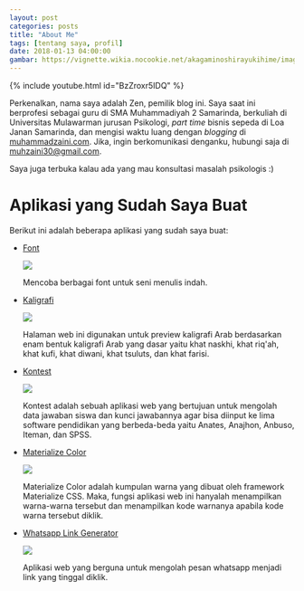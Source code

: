 ```yaml
---
layout: post
categories: posts
title: "About Me"
tags: [tentang saya, profil]
date: 2018-01-13 04:00:00
gambar: https://vignette.wikia.nocookie.net/akagaminoshirayukihime/images/d/da/Ep01snap4.png/revision/latest?cb=20160209160224
---
```


{% include youtube.html id="BzZroxr5IDQ" %}

Perkenalkan, nama saya adalah Zen, pemilik blog ini. Saya saat ini berprofesi sebagai guru di SMA Muhammadiyah 2 Samarinda, berkuliah di Universitas Mulawarman jurusan Psikologi, _part time_ bisnis sepeda di Loa Janan Samarinda, dan mengisi waktu luang dengan _blogging_ di [muhammadzaini.com](http://muhammadzaini.com). Jika, ingin berkomunikasi denganku, hubungi saja di [muhzaini30@gmail.com](mailto:muhzaini30@gmail.com).

Saya juga terbuka kalau ada yang mau konsultasi masalah psikologis :)

# Aplikasi yang Sudah Saya Buat

Berikut ini adalah beberapa aplikasi yang sudah saya buat:

- [Font](/font)

	![](https://s25.postimg.org/4vvgoyr3z/Screenshot_from_2018-02-02_14_44_14.png)

	Mencoba berbagai font untuk seni menulis indah.

- [Kaligrafi](/kaligrafi)

	![](https://s25.postimg.org/et6hi5w6n/Screenshot_from_2018-02-02_14_49_18.png)

	Halaman web ini digunakan untuk preview kaligrafi Arab berdasarkan enam bentuk kaligrafi Arab yang dasar yaitu khat naskhi, khat riq'ah, khat kufi, khat diwani, khat tsuluts, dan khat farisi.

- [Kontest](/kontest)

	![](https://s25.postimg.org/z1p9q3gdr/Screenshot_from_2018-02-02_09_21_26.png)

	Kontest adalah sebuah aplikasi web yang bertujuan untuk mengolah data jawaban siswa dan kunci jawabannya agar bisa diinput ke lima software pendidikan yang berbeda-beda yaitu Anates, Anajhon, Anbuso, Iteman, dan SPSS.

- [Materialize Color](/color30)

	![](https://s25.postimg.org/ormuqxitb/Screenshot_from_2018-02-02_09_29_56.png)

	Materialize Color adalah kumpulan warna yang dibuat oleh framework Materialize CSS. Maka, fungsi aplikasi web ini hanyalah menampilkan warna-warna tersebut dan menampilkan kode warnanya apabila kode warna tersebut diklik.

- [Whatsapp Link Generator](/wa)

	![](https://s25.postimg.org/4x0t4svvz/Screenshot_from_2018-02-02_09_27_13.png)

	Aplikasi web yang berguna untuk mengolah pesan whatsapp menjadi link yang tinggal diklik.